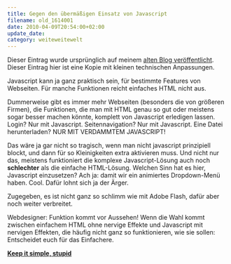 ```yaml
---
title: Gegen den übermäßigen Einsatz von Javascript
filename: old_1614001
date: 2010-04-09T20:54:00+02:00
update_date:
category: weiteweitewelt
---
```

Dieser Eintrag wurde ursprünglich auf meinem [alten Blog veröffentlicht](https://stu.blogger.de/stories/1614001/). Dieser Eintrag hier ist eine Kopie mit kleinen technischen Anpassungen.

Javascript kann ja ganz praktisch sein, für bestimmte Features von Webseiten. Für manche Funktionen reicht einfaches HTML nicht aus.

Dummerweise gibt es immer mehr Webseiten (besonders die von größeren Firmen), die Funktionen, die man mit HTML genau so gut oder meistens sogar besser machen könnte, komplett von Javascript erledigen lassen. Login? Nur mit Javascript. Seitennavigation? Nur mit Javascript. Eine Datei herunterladen? NUR MIT VERDAMMTEM JAVASCRIPT!

Das wäre ja gar nicht so tragisch, wenn man nicht javascript prinzipiell blockt, und dann für so Kleinigkeiten extra aktivieren muss. Und nicht nur das, meistens funktioniert die komplexe Javascript-Lösung auch noch **schlechter** als die einfache HTML-Lösung. Welchen Sinn hat es hier, Javascript einzusetzen? Ach ja: damit wir ein animiertes Dropdown-Menü haben. Cool. Dafür lohnt sich ja der Ärger.

Zugegeben, es ist nicht ganz so schlimm wie mit Adobe Flash, dafür aber noch weiter verbreitet.

Webdesigner: Funktion kommt vor Aussehen! Wenn die Wahl kommt zwischen einfachem HTML ohne nervige Effekte und Javascript mit nervigen Effekten, die häufig nicht ganz so funktionieren, wie sie sollen: Entscheidet euch für das Einfachere.

**[Keep it simple, stupid](http://de.wikipedia.org/wiki/KISS-Prinzip)**
